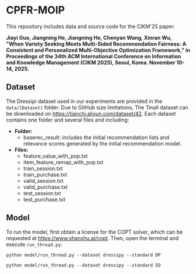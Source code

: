 # CPFR-MOIP
This repository includes data and source code for the CIKM'25 paper:

**Jiayi Guo, Jiangning He, Jiangning He, Chenyan Wang, Xinran Wu, "When Variety Seeking Meets Multi-Sided Recommendation Fairness: A Consistent and Personalized Multi-Objective Optimization Framework," in Proceedings of the 34th ACM International Conference on Information and Knowledge Management (CIKM 2025), Seoul, Korea. November 10-14, 2025.**

## Dataset
The Dressipi dataset used in our experiments are provided in the `data/[Dataset]` folder. Due to GitHub size limitations, The Tmall dataset can be downloaded on https://tianchi.aliyun.com/dataset/42.
Each dataset contains one folder and several files and including:
- **Folder:**
  - baserec_result: includes the initial recommendation lists and relevance scores generated by the initial recommendation model.
- **Files:**
  - feature_value_with_pop.txt
  - item_feature_remap_with_pop.txt
  - train_session.txt
  - train_purchase.txt
  - valid_session.txt
  - valid_purchase.txt
  - test_session.txt
  - test_purchase.txt

## Model
To run the model, first obtain a license for the COPT solver, which can be requested at https://www.shanshu.ai/copt. Then, open the terminal and execute `run_thread.py`:
```
python model/run_thread.py --dataset dressipy --standard DP
```
```
python model/run_thread.py --dataset dressipy --standard EO
```
